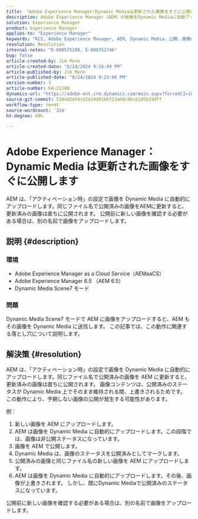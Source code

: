 ```yaml
---
title: 「Adobe Experience Manager:Dynamic Mediaは更新された画像をすぐに公開します」
description: Adobe Experience Manager（AEM）が画像をDynamic Mediaに自動アップロードする、Dynamic Media Scene7 モードの問題を解決する方法を説明します。
solution: Experience Manager
product: Experience Manager
applies-to: "Experience Manager"
keywords: "KCS, Adobe Experience Manager, AEM, Dynamic Media，公開，画像の更新，即時，トラブルシューティング，AEMaaCS, Adobe Experience Manager as a Cloud Service, AEM 6.5, Scene7 Mode"
resolution: Resolution
internal-notes: "E-000575208, E-000752746"
bug: false
article-created-by: Jim Menn
article-created-date: "6/24/2024 9:16:49 PM"
article-published-by: Jim Menn
article-published-date: "6/24/2024 9:23:00 PM"
version-number: 3
article-number: KA-21180
dynamics-url: "https://adobe-ent.crm.dynamics.com/main.aspx?forceUCI=1&pagetype=entityrecord&etn=knowledgearticle&id=415aa50f-6f32-ef11-8409-000d3a5a67ba"
source-git-commit: 528dd2df4cd2e24d01bbf23a60c86cb1d5b298ff
workflow-type: tm+mt
source-wordcount: '314'
ht-degree: 60%

---
```


# Adobe Experience Manager：Dynamic Media は更新された画像をすぐに公開します


AEM は、「アクティベーション時」の設定で画像を Dynamic Media に自動的にアップロードします。同じファイル名で公開済みの画像をAEMに更新すると、更新済みの画像は直ちに公開されます。 公開前に新しい画像を確認する必要がある場合は、別の名前で画像をアップロードします。

## 説明 {#description}


### <b>環境</b>

- Adobe Experience Manager as a Cloud Service（AEMaaCS）
- Adobe Experience Manager 6.5 （AEM 6.5）
- Dynamic Media Scene7 モード




### <b>問題</b>

Dynamic Media Scene7 モードで AEM に画像をアップロードすると、AEM もその画像を Dynamic Media に送信します。
この記事では、この動作に関連する落とし穴について説明します。


## 解決策 {#resolution}


AEM は、「アクティベーション時」の設定で画像を Dynamic Media に自動的にアップロードします。同じファイル名で公開済みの画像を AEM に更新すると、更新済みの画像は直ちに公開されます。
画像コンテンツは、公開済みのステータスが Dynamic Media 上でそのまま維持される間、上書きされるためです。
この動作により、予期しない画像の公開が発生する可能性があります。

例：
1. 新しい画像を AEM にアップロードします。
2. AEM は画像を Dynamic Media に自動的にアップロードします。この段階では、画像は非公開ステータスになっています。
3. 画像を AEM で公開します。
4. Dynamic Media は、画像のステータスを公開済みとしてマークします。
5. 公開済みの画像と同じファイル名の新しい画像を AEM にアップロードします。
6. AEM は画像を Dynamic Media に自動的にアップロードします。その後、画像が上書きされます。 しかし、既にDynamic Mediaで公開済みのステータスになっています。

公開前に新しい画像を確認する必要がある場合は、別の名前で画像をアップロードします。
